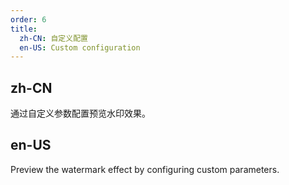 ```yaml
---
order: 6
title:
  zh-CN: 自定义配置
  en-US: Custom configuration
---
```


## zh-CN

通过自定义参数配置预览水印效果。

## en-US

Preview the watermark effect by configuring custom parameters.
